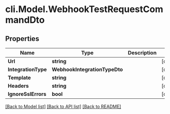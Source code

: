 # cli.Model.WebhookTestRequestCommandDto

## Properties

Name | Type | Description | Notes
------------ | ------------- | ------------- | -------------
**Url** | **string** |  | [optional] 
**IntegrationType** | **WebhookIntegrationTypeDto** |  | [optional] 
**Template** | **string** |  | [optional] 
**Headers** | **string** |  | [optional] 
**IgnoreSslErrors** | **bool** |  | [optional] 

[[Back to Model list]](../README.md#documentation-for-models) [[Back to API list]](../README.md#documentation-for-api-endpoints) [[Back to README]](../README.md)

